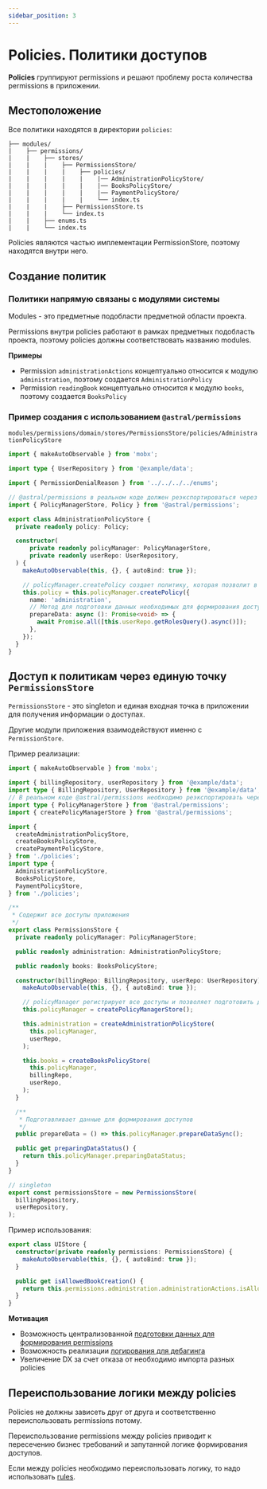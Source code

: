```yaml
---
sidebar_position: 3
---
```


# Policies. Политики доступов

**Policies** группируют permissions и решают проблему роста количества permissions в приложении.

## Местоположение

Все политики находятся в директории `policies`:
```
├── modules/
|    ├── permissions/
|    |    ├── stores/
|    |    |    ├── PermissionsStore/
|    |    |    |    ├── policies/
|    |    |    |    |    |── AdministrationPolicyStore/
|    |    |    |    |    |── BooksPolicyStore/
|    |    |    |    |    |── PaymentPolicyStore/
|    |    |    |    |    └── index.ts
|    |    |    ├── PermissionsStore.ts
|    |    |    └── index.ts
|    |    ├── enums.ts
|    |    └── index.ts
```

Policies являются частью имплементации PermissionStore, поэтому находятся внутри него.

## Создание политик

### Политики напрямую связаны с модулями системы

Modules - это предметные подобласти предметной области проекта.

Permissions внутри policies работают в рамках предметных подобласть проекта, поэтому policies должны соответствовать названию modules.

**Примеры**

- Permission `administrationActions` концептуально относится к модулю `administration`, поэтому создается `AdministrationPolicy`
- Permission `readingBook` концептуально относится к модулю `books`, поэтому создается `BooksPolicy`

### Пример создания с использованием `@astral/permissions`

```modules/permissions/domain/stores/PermissionsStore/policies/AdministrationPolicyStore```
```ts
import { makeAutoObservable } from 'mobx';

import type { UserRepository } from '@example/data';

import { PermissionDenialReason } from '../../../../enums';

// @astral/permissions в реальном коде должен реэкспортироваться через shared
import { PolicyManagerStore, Policy } from '@astral/permissions';

export class AdministrationPolicyStore {
  private readonly policy: Policy;

  constructor(
      private readonly policyManager: PolicyManagerStore,
      private readonly userRepo: UserRepository,
  ) {
    makeAutoObservable(this, {}, { autoBind: true });

    // policyManager.createPolicy создает политику, которая позволит в дальнейшем создавать permissions
    this.policy = this.policyManager.createPolicy({
      name: 'administration',
      // Метод для подготовки данных необходимых для формирования доступов AdministrationPolicy
      prepareData: async (): Promise<void> => {
        await Promise.all([this.userRepo.getRolesQuery().async()]);
      },
    });
  }
}
```

## Доступ к политикам через единую точку `PermissionsStore`


`PermissionsStore` - это singleton и единая входная точка в приложении для получения информации о доступах.

Другие модули приложения взаимодействуют именно с `PermissionStore`.

Пример реализации:
```ts
import { makeAutoObservable } from 'mobx';

import { billingRepository, userRepository } from '@example/data';
import type { BillingRepository, UserRepository } from '@example/data';
// В реальном коде @astral/permissions необходимо реэкспортировать через shared
import type { PolicyManagerStore } from '@astral/permissions';
import { createPolicyManagerStore } from '@astral/permissions';

import {
  createAdministrationPolicyStore,
  createBooksPolicyStore,
  createPaymentPolicyStore,
} from './policies';
import type {
  AdministrationPolicyStore,
  BooksPolicyStore,
  PaymentPolicyStore,
} from './policies';

/**
 * Содержит все доступы приложения
 */
export class PermissionsStore {
  private readonly policyManager: PolicyManagerStore;

  public readonly administration: AdministrationPolicyStore;

  public readonly books: BooksPolicyStore;

  constructor(billingRepo: BillingRepository, userRepo: UserRepository) {
    makeAutoObservable(this, {}, { autoBind: true });

    // policyManager регистрирует все доступы и позволяет подготовить данные для формирования доступов
    this.policyManager = createPolicyManagerStore();

    this.administration = createAdministrationPolicyStore(
      this.policyManager,
      userRepo,
    );

    this.books = createBooksPolicyStore(
      this.policyManager,
      billingRepo,
      userRepo,
    );
  }

  /**
   * Подготавливает данные для формирования доступов
   */
  public prepareData = () => this.policyManager.prepareDataSync();

  public get preparingDataStatus() {
    return this.policyManager.preparingDataStatus;
  }
}

// singleton
export const permissionsStore = new PermissionsStore(
  billingRepository,
  userRepository,
);
```

Пример использования:
```ts
export class UIStore {
  constructor(private readonly permissions: PermissionsStore) {
    makeAutoObservable(this, {}, { autoBind: true });
  }

  public get isAllowedBookCreation() {
    return this.permissions.administration.administrationActions.isAllowed;
  }
}
```

**Мотивация**

- Возможность централизованной [подготовки данных для формирования permissions](./preparingData)
- Возможность реализации [логирования для дебагинга](https://www.npmjs.com/package/@astral/permissions#debug-%D1%80%D0%B5%D0%B6%D0%B8%D0%BC)
- Увеличение DX за счет отказа от необходимо импорта разных policies

## Переиспользование логики между policies

Policies не должны зависеть друг от друга и соответственно переиспользовать permissions потому.

Переиспользование permissions между policies приводит к пересечению бизнес требований и запутанной логике формирования доступов.

Если между policies необходимо переиспользовать логику, то надо использовать [rules](./rules).
